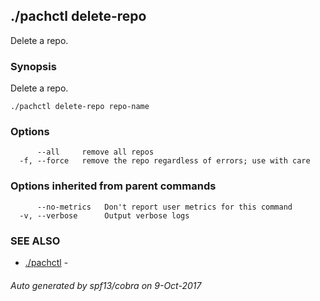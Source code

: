 ## ./pachctl delete-repo

Delete a repo.

### Synopsis


Delete a repo.

```
./pachctl delete-repo repo-name
```

### Options

```
      --all     remove all repos
  -f, --force   remove the repo regardless of errors; use with care
```

### Options inherited from parent commands

```
      --no-metrics   Don't report user metrics for this command
  -v, --verbose      Output verbose logs
```

### SEE ALSO
* [./pachctl](./pachctl.md)	 - 

###### Auto generated by spf13/cobra on 9-Oct-2017
